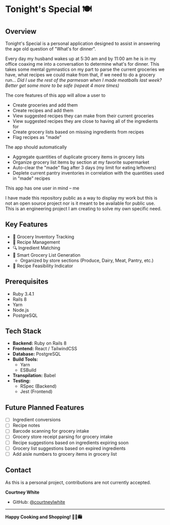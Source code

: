 # Tonight's Special 🍽️

## Overview

Tonight's Special is a personal application designed to assist in answering the age old question of "What's for dinner". 

Every day my husband wakes up at 5:30 am and by 11:00 am he is in my office coaxing me into a conversation to determine what's for dinner.
This takes some mental gymnastics on my part to parse the current groceries we have, what recipes we could make from that, if we need to do a grocery run... 
_Did I use the rest of the parmesan when I made meatballs last week? Better get some more to be safe (repeat 4 more times)_

The core features of this app will allow a user to
- Create groceries and add them
- Create recipes and add them
- View suggested recipes they can make from their current groceries
- View suggested recipes they are close to having all of the ingredients for
- Create grocery lists based on missing ingredients from recipes
- Flag recipes as "made"

The app should automatically
- Aggregate quantities of duplicate grocery items in grocery lists
- Organize grocery list items by section at my favorite supermarket
- Auto-clear the "made" flag after 3 days (my limit for eating leftovers)
- Deplete current pantry inventories in correlation with the quantities used in "made" recipes

This app has one user in mind &ndash; me

I have made this repository public as a way to display my work but this is not an open source project nor is it meant to be available for public use. This is an engineering project I am creating to solve my own specific need.

## Key Features

- 🥬 Grocery Inventory Tracking
- 📖 Recipe Management
- 🔍 Ingredient Matching
- 🛒 Smart Grocery List Generation
    - Organized by store sections (Produce, Dairy, Meat, Pantry, etc.)
- 🍳 Recipe Feasibility Indicator

## Prerequisites

- Ruby 3.4.1
- Rails 8
- Yarn
- Node.js
- PostgreSQL

## Tech Stack

- **Backend:** Ruby on Rails 8
- **Frontend:** React / TailwindCSS
- **Database:** PostgreSQL
- **Build Tools:**
    - Yarn
    - ESBuild
- **Transpilation:** Babel
- **Testing:**
    - RSpec (Backend)
    - Jest (Frontend)

## Future Planned Features

- [ ] Ingredient conversions
- [ ] Recipe notes
- [ ] Barcode scanning for grocery intake
- [ ] Grocery store receipt parsing for grocery intake
- [ ] Recipe suggestions based on ingredients expiring soon
- [ ] Grocery list suggestions based on expired ingredients
- [ ] Add aisle numbers to grocery items in grocery list

## Contact

As this is a personal project, contributions are not currently accepted.

**Courtney White**
- GitHub: [@courtneylwhite](https://github.com/courtneylwhite)
---

**Happy Cooking and Shopping! 👨‍🍳🛍️**
